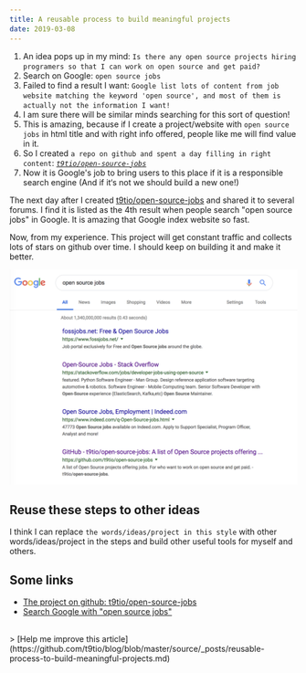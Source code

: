 ```yaml
---
title: A reusable process to build meaningful projects
date: 2019-03-08
---
```


1. An idea pops up in my mind:
`Is there any open source projects hiring programers so that I can work on open source and get paid?`
1. Search on Google:
`open source jobs`
1. Failed to find a result I want:
`Google list lots of content from job website matching the keyword 'open source', and most of them is actually not the information I want!`
1. I am sure there will be similar minds searching for this sort of question!
1. This is amazing, because if I create a project/website with `open source jobs` in html title and with right info offered, people like me will find value in it.
1. So I created `a repo on github and spent a day filling in right content`:
[*`t9tio/open-source-jobs`*](https://github.com/t9tio/open-source-jobs)
1. Now it is Google's job to bring users to this place if it is a responsible search engine (And if it‘s not we should build a new one!)

The next day after I created [t9tio/open-source-jobs](https://github.com/t9tio/open-source-jobs) and shared it to several forums. I find it is listed as the 4th result when people search "open source jobs" in Google. It is amazing that Google index website so fast.

Now, from my experience. This project will get constant traffic and collects lots of stars on github over time. I should keep on building it and make it better.

![](https://raw.githubusercontent.com/timqian/images/master/Screen%20Shot%202019-03-23%20at%2010.00.52%20PM.png)

## Reuse these steps to other ideas

I think I can replace `the words/ideas/project in this style` with other words/ideas/project in the steps and build other useful tools for myself and others.

## Some links

- [The project on github: t9tio/open-source-jobs](https://github.com/t9tio/open-source-jobs)
- [Search Google with "open source jobs"](https://www.google.com/search?q=open+source+jobs)

<br/>
> [Help me improve this article](https://github.com/t9tio/blog/blob/master/source/_posts/reusable-process-to-build-meaningful-projects.md)
